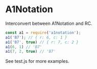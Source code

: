 # A1Notation

Interconvert between A1Notation and RC.

```js
const a1 = require('a1notation');
a1('B7'); // { r: 6, c: 1 }
a1('B7', true) // { r: 7, c: 2 }
a1(6, 1) // 'B7'
a1(7, 2, true) // 'B7'
```

See test.js for more examples.
